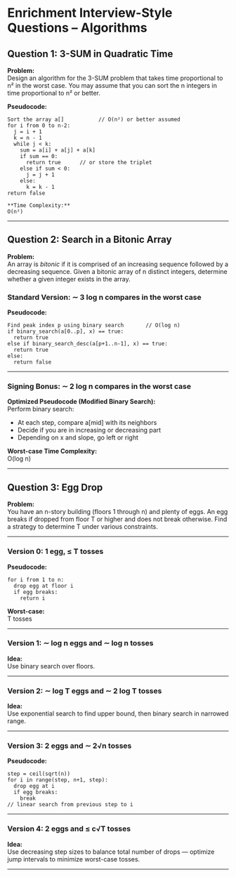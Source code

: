 
# Enrichment Interview-Style Questions – Algorithms

## Question 1: 3-SUM in Quadratic Time

**Problem:**  
Design an algorithm for the 3-SUM problem that takes time proportional to n² in the worst case. You may assume that you can sort the n integers in time proportional to n² or better.

**Pseudocode:**  
```
Sort the array a[]           // O(n²) or better assumed  
for i from 0 to n-2:  
  j = i + 1  
  k = n - 1  
  while j < k:  
    sum = a[i] + a[j] + a[k]  
    if sum == 0:  
      return true      // or store the triplet  
    else if sum < 0:  
      j = j + 1  
    else:  
      k = k - 1  
return false

**Time Complexity:**  
O(n²)
```

---

## Question 2: Search in a Bitonic Array

**Problem:**  
An array is *bitonic* if it is comprised of an increasing sequence followed by a decreasing sequence. Given a bitonic array of n distinct integers, determine whether a given integer exists in the array.

### Standard Version: ∼ 3 log n compares in the worst case

**Pseudocode:**  
```
Find peak index p using binary search       // O(log n)  
if binary_search(a[0..p], x) == true:  
  return true  
else if binary_search_desc(a[p+1..n-1], x) == true:  
  return true  
else:  
  return false
```

---

### Signing Bonus: ∼ 2 log n compares in the worst case

**Optimized Pseudocode (Modified Binary Search):**  
Perform binary search:  
- At each step, compare a[mid] with its neighbors  
- Decide if you are in increasing or decreasing part  
- Depending on x and slope, go left or right

**Worst-case Time Complexity:**  
O(log n)

---

## Question 3: Egg Drop

**Problem:**  
You have an n-story building (floors 1 through n) and plenty of eggs. An egg breaks if dropped from floor T or higher and does not break otherwise. Find a strategy to determine T under various constraints.

---

### Version 0: 1 egg, ≤ T tosses

**Pseudocode:**  
```
for i from 1 to n:  
  drop egg at floor i  
  if egg breaks:  
    return i
```

**Worst-case:**  
T tosses

---

### Version 1: ∼ log n eggs and ∼ log n tosses

**Idea:**  
Use binary search over floors.

---

### Version 2: ∼ log T eggs and ∼ 2 log T tosses

**Idea:**  
Use exponential search to find upper bound, then binary search in narrowed range.

---

### Version 3: 2 eggs and ∼ 2√n tosses

**Pseudocode:**  
```
step = ceil(sqrt(n))  
for i in range(step, n+1, step):  
  drop egg at i  
  if egg breaks:  
    break  
// linear search from previous step to i
```

---

### Version 4: 2 eggs and ≤ c√T tosses

**Idea:**  
Use decreasing step sizes to balance total number of drops — optimize jump intervals to minimize worst-case tosses.

---
